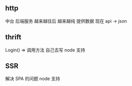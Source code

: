 ## http

中台
后端服务 越来越往后 越来越纯
提供数据
现在 api -> json

## thrift
Login() =>
调用方法 自己去写
node 支持

## SSR
解决 SPA 的问题
node 支持
